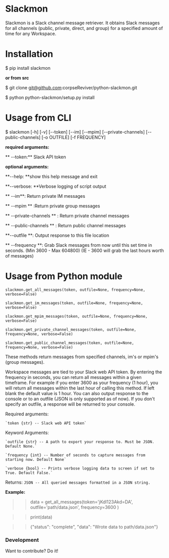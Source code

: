 # Slackmon
Slackmon is a Slack channel message retriever. It obtains Slack messages for all channels (public, private, direct, and group) for a specified amount of time for any Workspace.

# Installation
$ pip install slackmon

****or from src****

$ git clone git@github.com:corpseReviver/python-slackmon.git

$ python python-slackmon/setup.py install

# Usage from CLI

$ slackmon [-h] [-v] [--token] [--im] [--mpim] [--private-channels] [--public-channels] [-o OUTFILE] [-f FREQUENCY]

**required arguments:**

 ** --token:** Slack API token
 
                        
**optional arguments:**

**--help: **show this help message and exit

**--verbose: **Verbose logging of script output

**  --im**: Return private IM messages

**  --mpim  ** :Return private group messages

**  --private-channels ** : Return private channel messages

**  --public-channels  ** : Return public channel messages

**--outfile **: Output response to this file location

** --frequency **: Grab Slack messages from now until this set time in
                        seconds. (Min 3600 - Max 604800) (IE - 3600 will grab
                        the last hours worth of messages)


# Usage from Python module

`slackmon.get_all_messages(token, outfile=None, frequency=None, verbose=False)`

`slackmon.get_im_messages(token, outfile=None, frequency=None, verbose=False)`

`slackmon.get_mpim_messages(token, outfile=None, frequency=None, verbose=False)`

`slackmon.get_private_channel_messages(token, outfile=None, frequency=None, verbose=False)`

`slackmon.get_public_channel_messages(token, outfile=None, frequency=None, verbose=False)`

These methods return messages from specified channels, im's or mpim's (group messages). 

Workspace messages are tied to your Slack web API token. By entering the frequency in seconds, you can return all messages within a given timeframe. For example if you enter 3600 as your frequency (1 hour), you will return all messages within the last hour of calling this method. If left blank the default value  is 1 hour. You can also output response to the console or to an outfile (JSON is only  supported as of now). If you don't specify an outfile, a response will be  returned to your console.

Required arguments:

    `token {str} -- Slack web API token`
    
Keyword Arguments: 

    `outfile {str} -- A path to export your response to. Must be JSON. Default None.`
    
    `frequency {int} -- Number of seconds to capture messages from starting now. Default None`
    
    `verbose {bool} -- Prints verbose logging data to screen if set to True. Default False.`
    
Returns:
    `JSON -- All queried messages formatted in a JSON string.`

 **Example:**

>> data = get_all_messages(token='jKdl123Akd=DA', outfile='path/data.json', frequency=3600 )

>> print(data)

>> {"status": "complete", "data": "Wrote data to path/data.json"}


### Development
Want to contribute? Do it!

